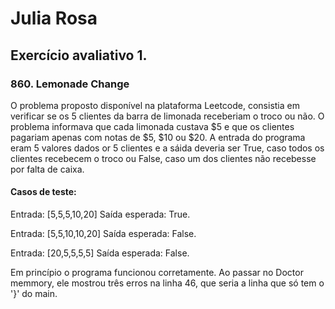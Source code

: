 # Julia Rosa

## Exercício avaliativo 1.

### 860. Lemonade Change

O problema proposto disponível na plataforma Leetcode, consistia em verificar se os 5 clientes da barra de limonada receberiam o troco ou não. O problema informava que cada limonada custava $5 e que 
os clientes pagariam apenas com notas de $5, $10 ou $20. A entrada do programa eram 5 valores dados or 5 clientes e a sáida deveria ser True, caso todos os clientes recebecem o troco ou False, 
caso um dos clientes não recebesse por falta de caixa. 

#### Casos de teste:
Entrada: [5,5,5,10,20] 
Saída esperada: True.

Entrada: [5,5,10,10,20]
Saída esperada: False.

Entrada: [20,5,5,5,5]
Saída esperada: False.

Em princípio o programa funcionou corretamente. Ao passar no Doctor memmory, ele mostrou três erros na linha 46, que seria a linha que só tem o '}' do main. 
